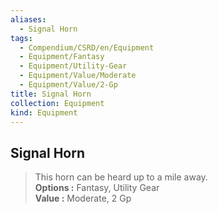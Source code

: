```yaml
---
aliases:
  - Signal Horn
tags:
  - Compendium/CSRD/en/Equipment
  - Equipment/Fantasy
  - Equipment/Utility-Gear
  - Equipment/Value/Moderate
  - Equipment/Value/2-Gp
title: Signal Horn
collection: Equipment
kind: Equipment
---
```

## Signal Horn  
  
>This horn can be heard up to a mile away.  
> **Options :** Fantasy, Utility Gear  
> **Value :** Moderate, 2 Gp